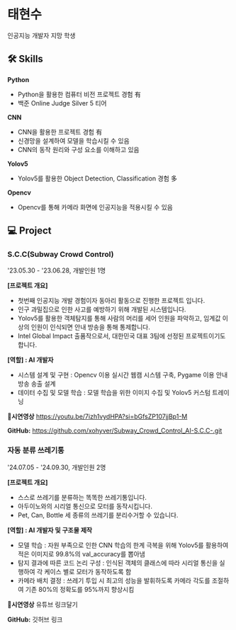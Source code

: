 # 태현수
인공지능 개발자 지망 학생

## 🛠️ Skills
**Python**  
- Python을 활용한 컴퓨터 비전 프로젝트 경험 有
- 백준 Online Judge Silver 5 티어

**CNN**
- CNN을 활용한 프로젝트 경험 有
- 신경망을 설계하여 모델을 학습시킬 수 있음
- CNN의 동작 원리와 구성 요소를 이해하고 있음

**Yolov5**
- Yolov5를 활용한 Object Detection, Classification 경험 多

**Opencv**
- Opencv를 통해 카메라 화면에 인공지능을 적용시킬 수 있음


## 💻 Project

### S.C.C(Subway Crowd Control)
'23.05.30 - '23.06.28, 개발인원 1명

**[프로젝트 개요]**
- 첫번째 인공지능 개발 경험이자 동아리 활동으로 진행한 프로젝트 입니다. 
- 인구 과밀집으로 인한 사고를 예방하기 위해 개발된 시스템입니다.
- Yolov5를 활용한 객체탐지를 통해 사람의 머리를 세어 인원을 파악하고, 임계값 이상의 인원이 인식되면 안내 방송을 통해 통제합니다.
- Intel Global Impact 출품작으로서, 대한민국 대표 3팀에 선정된 프로젝트이기도 합니다.  

**[역할] : AI 개발자**
- 시스템 설계 및 구현 :
Opencv 이용 실시간 웹캠 시스템 구축, Pygame 이용 안내방송 송출 설계 
- 데이터 수집 및 모델 학습 :
모델 학습을 위한 이미지 수집 및 Yolov5 커스텀 트레이닝

**🎥시연영상**
https://youtu.be/7izh1vydHPA?si=bGfsZP107jjBp1-M

**GitHub:**
https://github.com/xohyver/Subway_Crowd_Control_AI-S.C.C-.git


### 자동 분류 쓰레기통
'24.07.05 - '24.09.30, 개발인원 2명

**[프로젝트 개요]**
- 스스로 쓰레기를 분류하는 똑똑한 쓰레기통입니다.
- 아두이노와의 시리얼 통신으로 모터를 동작시킵니다. 
- Pet, Can, Bottle 세 종류의 쓰레기를 분리수거할 수 있습니다.

**[역할] : AI 개발자 및 구조물 제작**
- 모델 학습 :
자원 부족으로 인한 CNN 학습의 한계 극복을 위해 Yolov5를 활용하여 적은 이미지로 99.8%의 val_accuracy를 뽑아냄
- 탐지 결과에 따른 코드 논리 구성 :
인식된 객체의 클래스에 따라 시리얼 통신을 실행하여 각 케이스 별로 모터가 동작하도록 함
- 카메라 배치 결정 :
쓰레기 투입 시 최고의 성능을 발휘하도록 카메라 각도를 조절하여 기존 80%의 정확도를 95%까지 향상시킴

**🎥시연영상**
유튜브 링크달기

**GitHub:**
깃허브 링크




